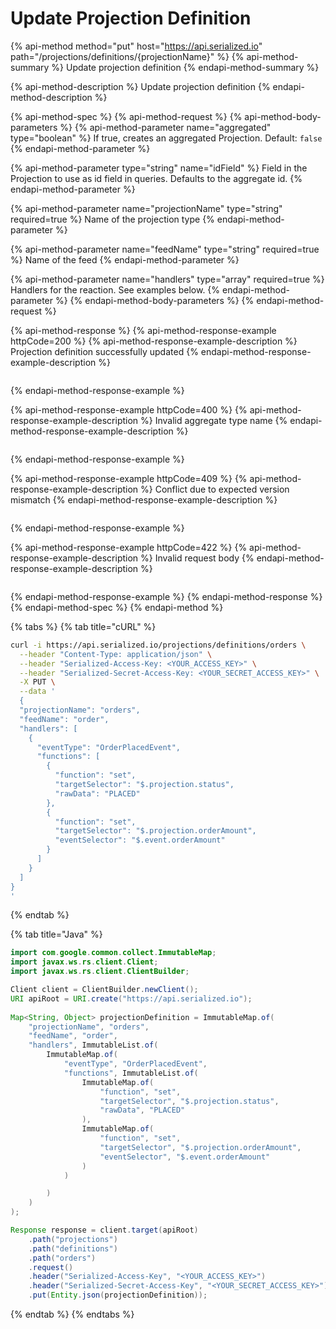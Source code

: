 # Update Projection Definition

{% api-method method="put" host="https://api.serialized.io" path="/projections/definitions/{projectionName}" %}
{% api-method-summary %}
Update projection definition
{% endapi-method-summary %}

{% api-method-description %}
Update projection definition
{% endapi-method-description %}

{% api-method-spec %}
{% api-method-request %}
{% api-method-body-parameters %}
{% api-method-parameter name="aggregated" type="boolean" %}
If true, creates an aggregated Projection. Default: `false`
{% endapi-method-parameter %}

{% api-method-parameter type="string" name="idField" %}
Field in the Projection to use as id field in queries. Defaults to the aggregate id.
{% endapi-method-parameter %}

{% api-method-parameter name="projectionName" type="string" required=true %}
Name of the projection type
{% endapi-method-parameter %}

{% api-method-parameter name="feedName" type="string" required=true %}
Name of the feed
{% endapi-method-parameter %}

{% api-method-parameter name="handlers" type="array" required=true %}
Handlers for the reaction. See examples below.
{% endapi-method-parameter %}
{% endapi-method-body-parameters %}
{% endapi-method-request %}

{% api-method-response %}
{% api-method-response-example httpCode=200 %}
{% api-method-response-example-description %}
Projection definition successfully updated
{% endapi-method-response-example-description %}

```javascript

```
{% endapi-method-response-example %}

{% api-method-response-example httpCode=400 %}
{% api-method-response-example-description %}
Invalid aggregate type name
{% endapi-method-response-example-description %}

```text

```
{% endapi-method-response-example %}

{% api-method-response-example httpCode=409 %}
{% api-method-response-example-description %}
Conflict due to expected version mismatch
{% endapi-method-response-example-description %}

```text

```
{% endapi-method-response-example %}

{% api-method-response-example httpCode=422 %}
{% api-method-response-example-description %}
Invalid request body
{% endapi-method-response-example-description %}

```text

```
{% endapi-method-response-example %}
{% endapi-method-response %}
{% endapi-method-spec %}
{% endapi-method %}

{% tabs %}
{% tab title="cURL" %}
```bash
curl -i https://api.serialized.io/projections/definitions/orders \
  --header "Content-Type: application/json" \
  --header "Serialized-Access-Key: <YOUR_ACCESS_KEY>" \
  --header "Serialized-Secret-Access-Key: <YOUR_SECRET_ACCESS_KEY>" \
  -X PUT \
  --data '
  {
  "projectionName": "orders",
  "feedName": "order",
  "handlers": [
    {
      "eventType": "OrderPlacedEvent",
      "functions": [
        {
          "function": "set",
          "targetSelector": "$.projection.status",
          "rawData": "PLACED"
        },
        {
          "function": "set",
          "targetSelector": "$.projection.orderAmount",
          "eventSelector": "$.event.orderAmount"
        }
      ]
    }
  ]
}
'
```
{% endtab %}

{% tab title="Java" %}
```java
import com.google.common.collect.ImmutableMap;
import javax.ws.rs.client.Client;
import javax.ws.rs.client.ClientBuilder;

Client client = ClientBuilder.newClient();
URI apiRoot = URI.create("https://api.serialized.io");
    
Map<String, Object> projectionDefinition = ImmutableMap.of(
    "projectionName", "orders",
    "feedName", "order",
    "handlers", ImmutableList.of(
        ImmutableMap.of(
            "eventType", "OrderPlacedEvent",
            "functions", ImmutableList.of(
                ImmutableMap.of(
                    "function", "set",
                    "targetSelector", "$.projection.status",
                    "rawData", "PLACED"
                ),
                ImmutableMap.of(
                    "function", "set",
                    "targetSelector", "$.projection.orderAmount",
                    "eventSelector", "$.event.orderAmount"
                )
            )

        )
    )
);

Response response = client.target(apiRoot)
    .path("projections")
    .path("definitions")
    .path("orders")
    .request()
    .header("Serialized-Access-Key", "<YOUR_ACCESS_KEY>")
    .header("Serialized-Secret-Access-Key", "<YOUR_SECRET_ACCESS_KEY>")
    .put(Entity.json(projectionDefinition));
```
{% endtab %}
{% endtabs %}

